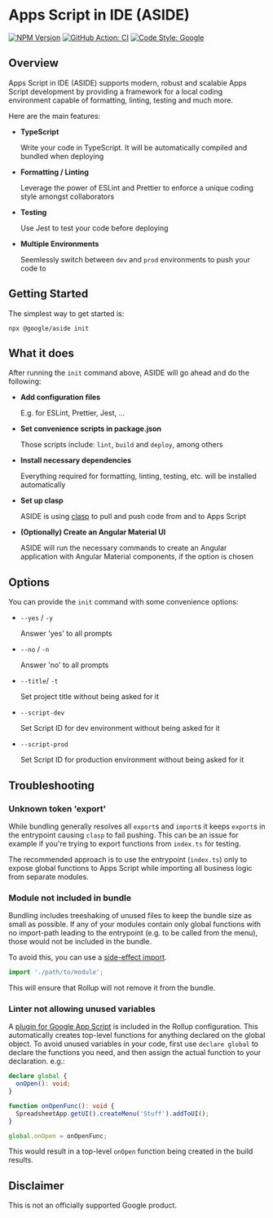 <!--
Copyright 2023 Google LLC

Licensed under the Apache License, Version 2.0 (the "License");
you may not use this file except in compliance with the License.
You may obtain a copy of the License at

      http://www.apache.org/licenses/LICENSE-2.0

Unless required by applicable law or agreed to in writing, software
distributed under the License is distributed on an "AS IS" BASIS,
WITHOUT WARRANTIES OR CONDITIONS OF ANY KIND, either express or implied.
See the License for the specific language governing permissions and
limitations under the License.
-->

# Apps Script in IDE (ASIDE)

[![NPM Version](https://img.shields.io/npm/v/@google/aside)](https://www.npmjs.com/package/@google/aside)
[![GitHub Action: CI](https://github.com/google/aside/actions/workflows/ci.yml/badge.svg)](https://github.com/google/aside/actions/workflows/ci.yml)
[![Code Style: Google](https://img.shields.io/badge/code%20style-google-blueviolet.svg)](https://github.com/google/gts)

## Overview

Apps Script in IDE (ASIDE) supports modern, robust and scalable Apps Script development by providing a framework for a local coding environment capable of formatting, linting, testing and much more.

Here are the main features:

- **TypeScript**

  Write your code in TypeScript. It will be automatically compiled and bundled when deploying

- **Formatting / Linting**

  Leverage the power of ESLint and Prettier to enforce a unique coding style amongst collaborators

- **Testing**

  Use Jest to test your code before deploying

- **Multiple Environments**

  Seemlessly switch between `dev` and `prod` environments to push your code to

## Getting Started

The simplest way to get started is:

```
npx @google/aside init
```

## What it does

After running the `init` command above, ASIDE will go ahead and do the following:

- **Add configuration files**

  E.g. for ESLint, Prettier, Jest, ...

- **Set convenience scripts in package.json**

  Those scripts include: `lint`, `build` and `deploy`, among others

- **Install necessary dependencies**

  Everything required for formatting, linting, testing, etc. will be installed automatically

- **Set up clasp**

  ASIDE is using [clasp](https://github.com/google/clasp) to pull and push code from and to Apps Script

- **(Optionally) Create an Angular Material UI**

  ASIDE will run the necessary commands to create an Angular application with Angular Material components, if the option is chosen

## Options

You can provide the `init` command with some convenience options:

- `--yes` / `-y`

  Answer 'yes' to all prompts

- `--no` / `-n`

  Answer 'no' to all prompts

- `--title`/ `-t`

  Set project title without being asked for it

- `--script-dev`

  Set Script ID for dev environment without being asked for it

- `--script-prod`

  Set Script ID for production environment without being asked for it

## Troubleshooting

### Unknown token 'export'

While bundling generally resolves all `export`s and `import`s it keeps `export`s in the entrypoint causing `clasp` to fail pushing. This can be an issue for example if you're trying to export functions from `index.ts` for testing.

The recommended approach is to use the entrypoint (`index.ts`) only to expose global functions to Apps Script while importing all business logic from separate modules.

### Module not included in bundle

Bundling includes treeshaking of unused files to keep the bundle size as small as possible. If any of your modules contain only global functions with no import-path leading to the entrypoint (e.g. to be called from the menu), those would not be included in the bundle.

To avoid this, you can use a [side-effect import](https://developer.mozilla.org/en-US/docs/Web/JavaScript/Reference/Statements/import#import_a_module_for_its_side_effects_only).

```ts
import './path/to/module';
```

This will ensure that Rollup will not remove it from the bundle.

### Linter not allowing unused variables

A [plugin for Google App Script](https://github.com/mato533/rollup-plugin-gas) is included in the Rollup configuration. This automatically creates top-level functions for anything declared on the global object. To avoid unused variables in your code, first use `declare global` to declare the functions you need, and then assign the actual function to your declaration. e.g.:

```ts
declare global {
  onOpen(): void;
}

function onOpenFunc(): void {
  SpreadsheetApp.getUI().createMenu('Stuff').addToUI();
}

global.onOpen = onOpenFunc;
```

This would result in a top-level `onOpen` function being created in the build results.

## Disclaimer

This is not an officially supported Google product.
